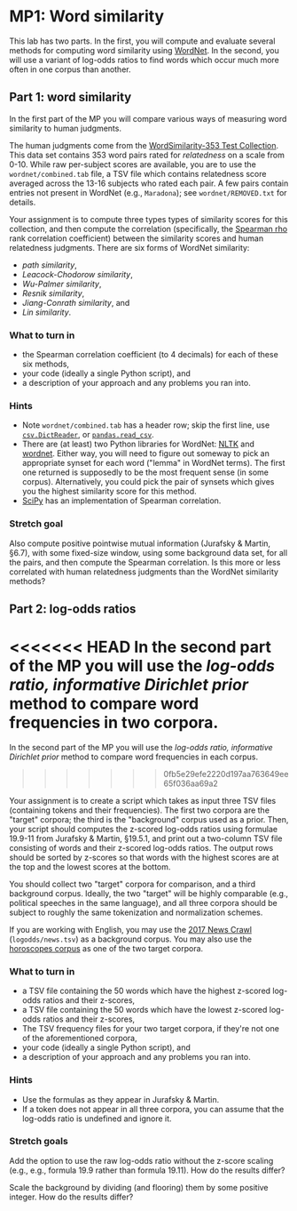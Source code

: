 # MP1: Word similarity

This lab has two parts.
In the first, you will compute and evaluate several methods for computing word similarity using [WordNet](https://wordnet.princeton.edu/).
In the second, you will use a variant of log-odds ratios to find words which occur much more often in one corpus than another.

## Part 1: word similarity

In the first part of the MP you will compare various ways of measuring word similarity to human judgments.

The human judgments come from the [WordSimilarity-353 Test Collection](http://www.cs.technion.ac.il/~gabr/resources/data/wordsim353/).
This data set contains 353 word pairs rated for _relatedness_ on a scale from 0-10.
While raw per-subject scores are available, you are to use the `wordnet/combined.tab` file, a TSV file which contains relatedness score averaged across the 13-16 subjects who rated each pair.
A few pairs contain entries not present in WordNet (e.g., `Maradona`); see `wordnet/REMOVED.txt` for details.

Your assignment is to compute three types types of similarity scores for this collection, and then compute the correlation (specifically, the [Spearman rho](https://en.wikipedia.org/wiki/Spearman%27s_rank_correlation_coefficient) rank correlation coefficient) between the similarity scores and human relatedness judgments.
There are six forms of WordNet similarity:

* _path similarity_,
* _Leacock-Chodorow similarity_,
* _Wu-Palmer similarity_,
* _Resnik similarity_,
* _Jiang-Conrath similarity_, and
* _Lin similarity_.

### What to turn in

* the Spearman correlation coefficient (to 4 decimals) for each of these six methods,
* your code (ideally a single Python script), and
* a description of your approach and any problems you ran into.

### Hints

* Note `wordnet/combined.tab` has a header row; skip the first line, use [`csv.DictReader`](https://docs.python.org/3/library/csv.html#csv.DictReader),
  or [`pandas.read_csv`](https://pandas.pydata.org/pandas-docs/stable/reference/api/pandas.read_csv.html).
* There are (at least) two Python libraries for WordNet:
  [NLTK](http://www.nltk.org/) and [wordnet](https://github.com/alvations/wordnet).
  Either way, you will need to figure out someway to pick an appropriate synset for each word ("lemma" in WordNet terms).
  The first one returned is supposedly to be the most frequent sense (in some corpus).
  Alternatively, you could pick the pair of synsets which gives you the highest similarity score for this method.
* [SciPy](https://www.scipy.org/) has an implementation of Spearman correlation.

### Stretch goal

Also compute positive pointwise mutual information (Jurafsky &amp; Martin, &sect;6.7), with some fixed-size window, using some background data set, for all the pairs, and then compute the Spearman correlation.
Is this more or less correlated with human relatedness judgments than the WordNet similarity methods?

## Part 2: log-odds ratios

<<<<<<< HEAD
In the second part of the MP you will use the _log-odds ratio, informative Dirichlet prior_ method to compare word frequencies in two corpora.
=======
In the second part of the MP you will use the _log-odds ratio, informative Dirichlet prior_ method to compare word frequencies in each corpus.
>>>>>>> 0fb5e29efe2220d197aa763649ee65f036aa69a2

Your assignment is to create a script which takes as input three TSV files (containing tokens and their frequencies).
The first two corpora are the "target" corpora; the third is the "background" corpus used as a prior.
Then, your script should computes the z-scored log-odds ratios using formulae 19.9-11 from Jurafsky &amp; Martin, &sect;19.5.1,
and print out a two-column TSV file consisting of words and their z-scored log-odds ratios.
The output rows should be sorted by z-scores so that words with the highest scores are at the top and the lowest scores at the bottom.

You should collect two "target" corpora for comparison, and a third background corpus.
Ideally, the two "target" will be highly comparable (e.g., political speeches in the same language), and all three corpora should be subject to roughly the same tokenization and normalization schemes.

If you are working with English, you may use the [2017 News Crawl](https://github.com/language-technology-GC/frequency-distributions/blob/master/frequencies/news.2017-1.tsv) (`logodds/news.tsv`) as a background corpus. You may also use the [horoscopes corpus](https://github.com/language-technology-GC/frequency-distributions/blob/master/frequencies/horoscopes-1.tsv) as one of the two target corpora.

### What to turn in

* a TSV file containing the 50 words which have the highest z-scored log-odds ratios and their z-scores,
* a TSV file containing the 50 words which have the lowest z-scored log-odds ratios and their z-scores,
* The TSV frequency files for your two target corpora, if they're not one of the aforementioned corpora,
* your code (ideally a single Python script), and
* a description of your approach and any problems you ran into.

### Hints

* Use the formulas as they appear in Jurafsky &amp; Martin.
* If a token does not appear in all three corpora, you can assume that the log-odds ratio is undefined and ignore it.

### Stretch goals

Add the option to use the raw log-odds ratio without the z-score scaling (e.g., e.g., formula 19.9 rather than formula 19.11).
How do the results differ?

Scale the background by dividing (and flooring) them by some positive integer.
How do the results differ?

